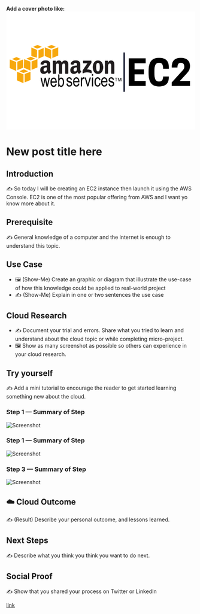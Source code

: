 **Add a cover photo like:**
![placeholder image](https://github.com/TinoMako/100DaysOfCloud/blob/main/AWS-EC2.png)

# New post title here

## Introduction

✍️ So today l will be creating an EC2 instance then launch it using the AWS Console. EC2 is one of the most popular offering from AWS and l want yo know more about it.

## Prerequisite

✍️ General knowledge of a computer and the internet is enough to understand this topic.

## Use Case

- 🖼️ (Show-Me) Create an graphic or diagram that illustrate the use-case of how this knowledge could be applied to real-world project
- ✍️ (Show-Me) Explain in one or two sentences the use case

## Cloud Research

- ✍️ Document your trial and errors. Share what you tried to learn and understand about the cloud topic or while completing micro-project.
- 🖼️ Show as many screenshot as possible so others can experience in your cloud research.

## Try yourself

✍️ Add a mini tutorial to encourage the reader to get started learning something new about the cloud.

### Step 1 — Summary of Step

![Screenshot](https://via.placeholder.com/500x300)

### Step 1 — Summary of Step

![Screenshot](https://via.placeholder.com/500x300)

### Step 3 — Summary of Step

![Screenshot](https://via.placeholder.com/500x300)

## ☁️ Cloud Outcome

✍️ (Result) Describe your personal outcome, and lessons learned.

## Next Steps

✍️ Describe what you think you think you want to do next.

## Social Proof

✍️ Show that you shared your process on Twitter or LinkedIn

[link](link)
